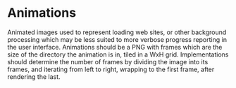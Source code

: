 Animations
======
Animated images used to represent loading web sites, or other background processing which may be less suited to 
more verbose progress reporting in the user interface. Animations should be a PNG with frames which are the size 
of the directory the animation is in, tiled in a WxH grid. Implementations should determine the number of frames 
by dividing the image into its frames, and iterating from left to right, wrapping to the first frame, after 
rendering the last. 
